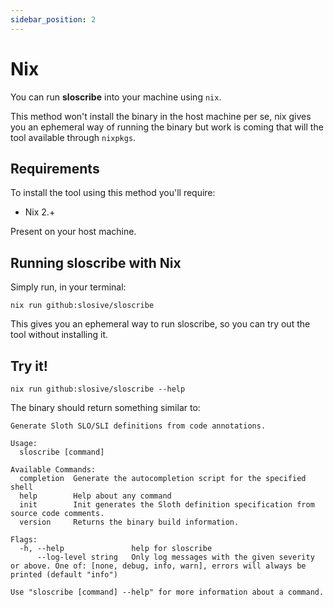 ```yaml
---
sidebar_position: 2
---
```


# Nix

You can run **sloscribe** into your machine using `nix`.

This method won't install the binary in the host machine per se, nix gives you an ephemeral way of running the binary
but work is coming that will the tool available through `nixpkgs`.

## Requirements

To install the tool using this method you'll require:

* Nix 2.+

Present on your host machine.

## Running sloscribe with Nix

Simply run, in your terminal:

```shell
nix run github:slosive/sloscribe
```

This gives you an ephemeral way to run sloscribe, so you can try out the tool without installing it.

## Try it!

```shell
nix run github:slosive/sloscribe --help
```

The binary should return something similar to:

```shell
Generate Sloth SLO/SLI definitions from code annotations.

Usage:
  sloscribe [command]

Available Commands:
  completion  Generate the autocompletion script for the specified shell
  help        Help about any command
  init        Init generates the Sloth definition specification from source code comments.
  version     Returns the binary build information.

Flags:
  -h, --help               help for sloscribe
      --log-level string   Only log messages with the given severity or above. One of: [none, debug, info, warn], errors will always be printed (default "info")

Use "sloscribe [command] --help" for more information about a command.
```

